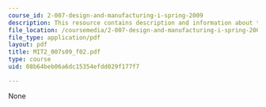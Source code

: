 ```yaml
---
course_id: 2-007-design-and-manufacturing-i-spring-2009
description: This resource contains description and information about the format delivery.
file_location: /coursemedia/2-007-design-and-manufacturing-i-spring-2009/08b64beb06a6dc15354efdd029f177f7_MIT2_007s09_f02.pdf
file_type: application/pdf
layout: pdf
title: MIT2_007s09_f02.pdf
type: course
uid: 08b64beb06a6dc15354efdd029f177f7

---
```

None